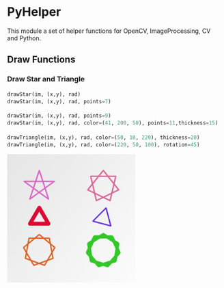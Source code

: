 # PyHelper
This module a set of helper functions for OpenCV, ImageProcessing, CV and Python.

## Draw Functions
### Draw Star and Triangle

~~~python
drawStar(im, (x,y), rad)
drawStar(im, (x,y), rad, points=7)

drawStar(im, (x,y), rad, points=9)
drawStar(im, (x,y), rad, color=(41, 200, 50), points=11,thickness=15)

drawTriangle(im, (x,y), rad, color=(50, 10, 220), thickness=20)
drawTriangle(im, (x,y), rad, color=(220, 50, 100), rotation=45)
~~~

<img src='showcase/drawStar.png' width='300px'/>